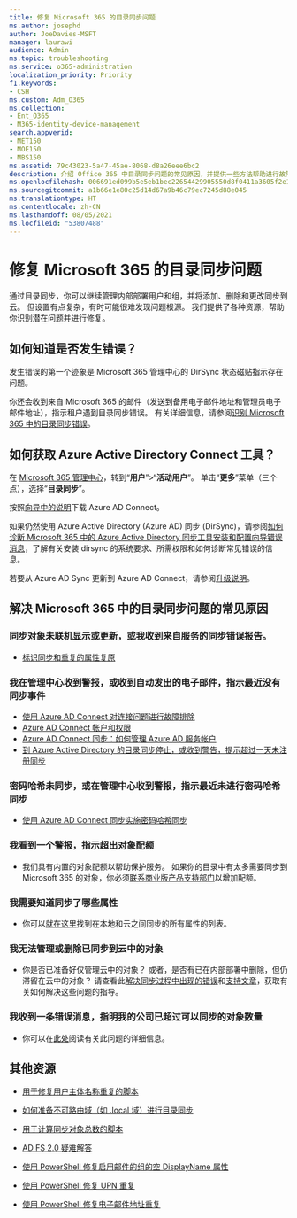 ```yaml
---
title: 修复 Microsoft 365 的目录同步问题
ms.author: josephd
author: JoeDavies-MSFT
manager: laurawi
audience: Admin
ms.topic: troubleshooting
ms.service: o365-administration
localization_priority: Priority
f1.keywords:
- CSH
ms.custom: Adm_O365
ms.collection:
- Ent_O365
- M365-identity-device-management
search.appverid:
- MET150
- MOE150
- MBS150
ms.assetid: 79c43023-5a47-45ae-8068-d8a26eee6bc2
description: 介绍 Office 365 中目录同步问题的常见原因，并提供一些方法帮助进行故障诊断和解决这些问题。
ms.openlocfilehash: 006691ed099b5e5eb1bec22654429905550d8f0411a3605f2e1ca82e414f8284
ms.sourcegitcommit: a1b66e1e80c25d14d67a9b46c79ec7245d88e045
ms.translationtype: HT
ms.contentlocale: zh-CN
ms.lasthandoff: 08/05/2021
ms.locfileid: "53807488"
---
```

# <a name="fixing-problems-with-directory-synchronization-for-microsoft-365"></a>修复 Microsoft 365 的目录同步问题

通过目录同步，你可以继续管理内部部署用户和组，并将添加、删除和更改同步到云。 但设置有点复杂，有时可能很难发现问题根源。 我们提供了各种资源，帮助你识别潜在问题并进行修复。
  
## <a name="how-do-i-know-if-something-is-wrong"></a>如何知道是否发生错误？

发生错误的第一个迹象是 Microsoft 365 管理中心的 DirSync 状态磁贴指示存在问题。
  
你还会收到来自 Microsoft 365 的邮件（发送到备用电子邮件地址和管理员电子邮件地址），指示租户遇到目录同步错误。 有关详细信息，请参阅[识别 Microsoft 365 中的目录同步错误](identify-directory-synchronization-errors.md)。
  
## <a name="how-do-i-get-azure-active-directory-connect-tool"></a>如何获取 Azure Active Directory Connect 工具？

在 [Microsoft 365 管理中心](https://admin.microsoft.com)，转到“**用户**”\>“**活动用户**”。 单击“**更多**”菜单（三个点），选择“**目录同步**”。 
  
按照[向导中的说明](set-up-directory-synchronization.md)下载 Azure AD Connect。 
  
如果仍然使用 Azure Active Directory (Azure AD) 同步 (DirSync)，请参阅[如何诊断 Microsoft 365 中的 Azure Active Directory 同步工具安装和配置向导错误消息](/troubleshoot/azure/active-directory/installation-configuration-wizard-errors)，了解有关安装 dirsync 的系统要求、所需权限和如何诊断常见错误的信息。 
  
若要从 Azure AD Sync 更新到 Azure AD Connect，请参阅[升级说明](/azure/active-directory/hybrid/how-to-dirsync-upgrade-get-started)。
  
## <a name="resolving-common-causes-of-problems-with-directory-synchronization-in-microsoft-365"></a>解决 Microsoft 365 中的目录同步问题的常见原因

### <a name="synchronized-objects-arent-appearing-or-updating-online-or-im-getting-synchronization-error-reports-from-the-service"></a>同步对象未联机显示或更新，或我收到来自服务的同步错误报告。

- [标识同步和重复的属性复原](/azure/active-directory/hybrid/how-to-connect-syncservice-duplicate-attribute-resiliency)

### <a name="i-have-an-alert-in-the-admin-center-or-am-receiving-automated-emails-that-there-hasnt-been-a-recent-synchronization-event"></a>我在管理中心收到警报，或收到自动发出的电子邮件，指示最近没有同步事件
- [使用 Azure AD Connect 对连接问题进行故障排除](/azure/active-directory/hybrid/tshoot-connect-connectivity)
- [Azure AD Connect 帐户和权限](/azure/active-directory/hybrid/reference-connect-accounts-permissions)
- [Azure AD Connect 同步：如何管理 Azure AD 服务帐户](/azure/active-directory/hybrid/how-to-connect-azureadaccount)
- [到 Azure Active Directory 的目录同步停止，或收到警告，提示超过一天未注册同步](https://support.microsoft.com/help/2882421/directory-synchronization-to-azure-active-directory-stops-or-you-re-warned-that-sync-hasn-t-registered-in-more-than-a-day)

### <a name="password-hashes-arent-synchronizing-or-im-seeing-an-alert-in-the-admin-center-that-there-hasnt-been-a-recent-password-hash-synchronization"></a>密码哈希未同步，或在管理中心收到警报，指示最近未进行密码哈希同步
- [使用 Azure AD Connect 同步实施密码哈希同步](/azure/active-directory/hybrid/how-to-connect-password-hash-synchronization)

### <a name="im-seeing-an-alert-that-object-quota-exceeded"></a>我看到一个警报，指示超出对象配额
- 我们具有内置的对象配额以帮助保护服务。 如果你的目录中有太多需要同步到 Microsoft 365 的对象，你必须[联系商业版产品支持部门](https://support.office.com/article/32a17ca7-6fa0-4870-8a8d-e25ba4ccfd4b)以增加配额。

### <a name="i-need-to-know-which-attributes-are-synchronized"></a>我需要知道同步了哪些属性
- 你可以[就在这里](https://go.microsoft.com/fwlink/p/?LinkId=396719)找到在本地和云之间同步的所有属性的列表。

### <a name="i-cant-manage-or-remove-objects-that-were-synchronized-to-the-cloud"></a>我无法管理或删除已同步到云中的对象
- 你是否已准备好仅管理云中的对象？ 或者，是否有已在内部部署中删除，但仍滞留在云中的对象？ 请查看此[解决同步过程中出现的错误](/azure/active-directory/hybrid/tshoot-connect-sync-errors)和[支持文章](/troubleshoot/azure/active-directory/cannot-manage-objects)，获取有关如何解决这些问题的指导。

### <a name="i-got-an-error-message-that-my-company-has-exceeded-the-number-of-objects-that-can-be-synchronized"></a>我收到一条错误消息，指明我的公司已超过可以同步的对象数量
- 你可以在[此处](/troubleshoot/azure/active-directory/exceed-number-objects-synced)阅读有关此问题的详细信息。
   
## <a name="other-resources"></a>其他资源

- [用于修复用户主体名称重复的脚本](/samples/browse/?redirectedfrom=TechNet-Gallery)
    
- [如何准备不可路由域（如 .local 域）进行目录同步](prepare-a-non-routable-domain-for-directory-synchronization.md)
    
- [用于计算同步对象总数的脚本](/samples/browse/?redirectedfrom=TechNet-Gallery)
    
- [AD FS 2.0 疑难解答](https://go.microsoft.com/fwlink/p/?LinkId=396727)
    
- [使用 PowerShell 修复启用邮件的组的空 DisplayName 属性](https://go.microsoft.com/fwlink/p/?LinkId=396728)
    
- [使用 PowerShell 修复 UPN 重复](https://go.microsoft.com/fwlink/p/?LinkId=396730)
    
- [使用 PowerShell 修复电子邮件地址重复](https://go.microsoft.com/fwlink/p/?LinkId=396731)
